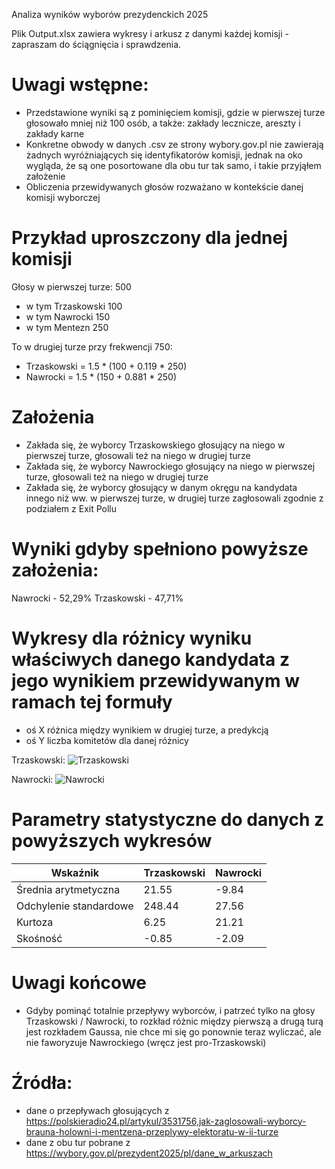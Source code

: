 Analiza wyników wyborów prezydenckich 2025

Plik Output.xlsx zawiera wykresy i arkusz z danymi każdej komisji - zapraszam do ściągnięcia i sprawdzenia.

# Uwagi wstępne:
- Przedstawione wyniki są z pominięciem komisji, gdzie w pierwszej turze głosowało mniej niż 100 osób, a także: zakłady lecznicze, areszty i zakłady karne
- Konkretne obwody w danych .csv ze strony wybory.gov.pl nie zawierają żadnych wyróżniających się identyfikatorów komisji, jednak na oko wygląda, że są one posortowane dla obu tur tak samo, i takie przyjąłem założenie
- Obliczenia przewidywanych głosów rozważano w kontekście danej komisji wyborczej
  
# Przykład uproszczony dla jednej komisji
Głosy w pierwszej turze: 500
- w tym Trzaskowski 100
- w tym Nawrocki 150
- w tym Mentezn 250

To w drugiej turze przy frekwencji 750: 
- Trzaskowski = 1.5 * (100 + 0.119 * 250)
- Nawrocki = 1.5 * (150 + 0.881 * 250)


# Założenia
- Zakłada się, że wyborcy Trzaskowskiego głosujący na niego w pierwszej turze, głosowali też na niego w drugiej turze
- Zakłada się, że wyborcy Nawrockiego głosujący na niego w pierwszej turze, głosowali też na niego w drugiej turze
- Zakłada się, że wyborcy głosujący w danym okręgu na kandydata innego niż ww. w pierwszej turze, w drugiej turze zagłosowali zgodnie z podziałem z Exit Pollu

# Wyniki gdyby spełniono powyższe założenia:
Nawrocki - 52,29%
Trzaskowski - 47,71%

# Wykresy dla różnicy wyniku właściwych danego kandydata z jego wynikiem przewidywanym w ramach tej formuły
- oś X różnica między wynikiem w drugiej turze, a predykcją
- oś Y liczba komitetów dla danej różnicy

Trzaskowski: 
![Trzaskowski](https://github.com/user-attachments/assets/887ee23a-f1a3-4e70-934e-70fffd9da6ee)

Nawrocki:
![Nawrocki](https://github.com/user-attachments/assets/e71cbc2a-b704-4b3c-9f98-d48814bd3926)

# Parametry statystyczne do danych z powyższych wykresów
| Wskaźnik  | Trzaskowski | Nawrocki |
| ------------- | ------------- | ------------- |
| Średnia arytmetyczna | 21.55  | -9.84 |
| Odchylenie standardowe  | 248.44  | 27.56  |
| Kurtoza  | 6.25  | 21.21  |
| Skośność  | -0.85  | -2.09  |

# Uwagi końcowe
- Gdyby pominąć totalnie przepływy wyborców, i patrzeć tylko na głosy Trzaskowski / Nawrocki, to rozkład różnic między pierwszą a drugą turą jest rozkładem Gaussa, nie chce mi się go ponownie teraz wyliczać, ale nie faworyzuje Nawrockiego (wręcz jest pro-Trzaskowski)

# Źródła:
- dane o przepływach głosujących z https://polskieradio24.pl/artykul/3531756,jak-zaglosowali-wyborcy-brauna-holowni-i-mentzena-przeplywy-elektoratu-w-ii-turze
- dane z obu tur pobrane z https://wybory.gov.pl/prezydent2025/pl/dane_w_arkuszach
